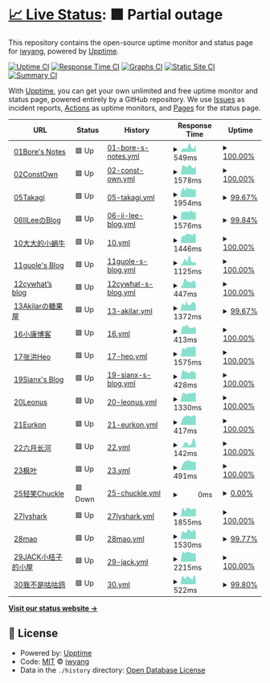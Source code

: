 # [📈 Live Status](https://iwyang.github.io/check): <!--live status--> **🟧 Partial outage**

This repository contains the open-source uptime monitor and status page for [iwyang](https://iwyang.github.io), powered by [Upptime](https://github.com/upptime/upptime).

[![Uptime CI](https://github.com/iwyang/check/workflows/Uptime%20CI/badge.svg)](https://github.com/iwyang/check/actions?query=workflow%3A%22Uptime+CI%22)
[![Response Time CI](https://github.com/iwyang/check/workflows/Response%20Time%20CI/badge.svg)](https://github.com/iwyang/check/actions?query=workflow%3A%22Response+Time+CI%22)
[![Graphs CI](https://github.com/iwyang/check/workflows/Graphs%20CI/badge.svg)](https://github.com/iwyang/check/actions?query=workflow%3A%22Graphs+CI%22)
[![Static Site CI](https://github.com/iwyang/check/workflows/Static%20Site%20CI/badge.svg)](https://github.com/iwyang/check/actions?query=workflow%3A%22Static+Site+CI%22)
[![Summary CI](https://github.com/iwyang/check/workflows/Summary%20CI/badge.svg)](https://github.com/iwyang/check/actions?query=workflow%3A%22Summary+CI%22)

With [Upptime](https://upptime.js.org), you can get your own unlimited and free uptime monitor and status page, powered entirely by a GitHub repository. We use [Issues](https://github.com/iwyang/check/issues) as incident reports, [Actions](https://github.com/iwyang/check/actions) as uptime monitors, and [Pages](https://iwyang.github.io/check) for the status page.

<!--start: status pages-->
<!-- This summary is generated by Upptime (https://github.com/upptime/upptime) -->
<!-- Do not edit this manually, your changes will be overwritten -->
<!-- prettier-ignore -->
| URL | Status | History | Response Time | Uptime |
| --- | ------ | ------- | ------------- | ------ |
| <img alt="" src="https://icons.duckduckgo.com/ip3/bore.vip.ico" height="13"> [01Bore's Notes](https://bore.vip) | 🟩 Up | [01-bore-s-notes.yml](https://github.com/iwyang/check/commits/HEAD/history/01-bore-s-notes.yml) | <details><summary><img alt="Response time graph" src="./graphs/01-bore-s-notes/response-time-week.png" height="20"> 549ms</summary><br><a href="https://iwyang.github.io/check/history/01-bore-s-notes"><img alt="Response time 542" src="https://img.shields.io/endpoint?url=https%3A%2F%2Fraw.githubusercontent.com%2Fiwyang%2Fcheck%2FHEAD%2Fapi%2F01-bore-s-notes%2Fresponse-time.json"></a><br><a href="https://iwyang.github.io/check/history/01-bore-s-notes"><img alt="24-hour response time 827" src="https://img.shields.io/endpoint?url=https%3A%2F%2Fraw.githubusercontent.com%2Fiwyang%2Fcheck%2FHEAD%2Fapi%2F01-bore-s-notes%2Fresponse-time-day.json"></a><br><a href="https://iwyang.github.io/check/history/01-bore-s-notes"><img alt="7-day response time 549" src="https://img.shields.io/endpoint?url=https%3A%2F%2Fraw.githubusercontent.com%2Fiwyang%2Fcheck%2FHEAD%2Fapi%2F01-bore-s-notes%2Fresponse-time-week.json"></a><br><a href="https://iwyang.github.io/check/history/01-bore-s-notes"><img alt="30-day response time 513" src="https://img.shields.io/endpoint?url=https%3A%2F%2Fraw.githubusercontent.com%2Fiwyang%2Fcheck%2FHEAD%2Fapi%2F01-bore-s-notes%2Fresponse-time-month.json"></a><br><a href="https://iwyang.github.io/check/history/01-bore-s-notes"><img alt="1-year response time 533" src="https://img.shields.io/endpoint?url=https%3A%2F%2Fraw.githubusercontent.com%2Fiwyang%2Fcheck%2FHEAD%2Fapi%2F01-bore-s-notes%2Fresponse-time-year.json"></a></details> | <details><summary><a href="https://iwyang.github.io/check/history/01-bore-s-notes">100.00%</a></summary><a href="https://iwyang.github.io/check/history/01-bore-s-notes"><img alt="All-time uptime 99.97%" src="https://img.shields.io/endpoint?url=https%3A%2F%2Fraw.githubusercontent.com%2Fiwyang%2Fcheck%2FHEAD%2Fapi%2F01-bore-s-notes%2Fuptime.json"></a><br><a href="https://iwyang.github.io/check/history/01-bore-s-notes"><img alt="24-hour uptime 100.00%" src="https://img.shields.io/endpoint?url=https%3A%2F%2Fraw.githubusercontent.com%2Fiwyang%2Fcheck%2FHEAD%2Fapi%2F01-bore-s-notes%2Fuptime-day.json"></a><br><a href="https://iwyang.github.io/check/history/01-bore-s-notes"><img alt="7-day uptime 100.00%" src="https://img.shields.io/endpoint?url=https%3A%2F%2Fraw.githubusercontent.com%2Fiwyang%2Fcheck%2FHEAD%2Fapi%2F01-bore-s-notes%2Fuptime-week.json"></a><br><a href="https://iwyang.github.io/check/history/01-bore-s-notes"><img alt="30-day uptime 100.00%" src="https://img.shields.io/endpoint?url=https%3A%2F%2Fraw.githubusercontent.com%2Fiwyang%2Fcheck%2FHEAD%2Fapi%2F01-bore-s-notes%2Fuptime-month.json"></a><br><a href="https://iwyang.github.io/check/history/01-bore-s-notes"><img alt="1-year uptime 100.00%" src="https://img.shields.io/endpoint?url=https%3A%2F%2Fraw.githubusercontent.com%2Fiwyang%2Fcheck%2FHEAD%2Fapi%2F01-bore-s-notes%2Fuptime-year.json"></a></details>
| <img alt="" src="https://icons.duckduckgo.com/ip3/blog.juanertu.com.ico" height="13"> [02ConstOwn](https://blog.juanertu.com) | 🟩 Up | [02-const-own.yml](https://github.com/iwyang/check/commits/HEAD/history/02-const-own.yml) | <details><summary><img alt="Response time graph" src="./graphs/02-const-own/response-time-week.png" height="20"> 1578ms</summary><br><a href="https://iwyang.github.io/check/history/02-const-own"><img alt="Response time 1510" src="https://img.shields.io/endpoint?url=https%3A%2F%2Fraw.githubusercontent.com%2Fiwyang%2Fcheck%2FHEAD%2Fapi%2F02-const-own%2Fresponse-time.json"></a><br><a href="https://iwyang.github.io/check/history/02-const-own"><img alt="24-hour response time 1615" src="https://img.shields.io/endpoint?url=https%3A%2F%2Fraw.githubusercontent.com%2Fiwyang%2Fcheck%2FHEAD%2Fapi%2F02-const-own%2Fresponse-time-day.json"></a><br><a href="https://iwyang.github.io/check/history/02-const-own"><img alt="7-day response time 1578" src="https://img.shields.io/endpoint?url=https%3A%2F%2Fraw.githubusercontent.com%2Fiwyang%2Fcheck%2FHEAD%2Fapi%2F02-const-own%2Fresponse-time-week.json"></a><br><a href="https://iwyang.github.io/check/history/02-const-own"><img alt="30-day response time 1531" src="https://img.shields.io/endpoint?url=https%3A%2F%2Fraw.githubusercontent.com%2Fiwyang%2Fcheck%2FHEAD%2Fapi%2F02-const-own%2Fresponse-time-month.json"></a><br><a href="https://iwyang.github.io/check/history/02-const-own"><img alt="1-year response time 1561" src="https://img.shields.io/endpoint?url=https%3A%2F%2Fraw.githubusercontent.com%2Fiwyang%2Fcheck%2FHEAD%2Fapi%2F02-const-own%2Fresponse-time-year.json"></a></details> | <details><summary><a href="https://iwyang.github.io/check/history/02-const-own">100.00%</a></summary><a href="https://iwyang.github.io/check/history/02-const-own"><img alt="All-time uptime 99.84%" src="https://img.shields.io/endpoint?url=https%3A%2F%2Fraw.githubusercontent.com%2Fiwyang%2Fcheck%2FHEAD%2Fapi%2F02-const-own%2Fuptime.json"></a><br><a href="https://iwyang.github.io/check/history/02-const-own"><img alt="24-hour uptime 100.00%" src="https://img.shields.io/endpoint?url=https%3A%2F%2Fraw.githubusercontent.com%2Fiwyang%2Fcheck%2FHEAD%2Fapi%2F02-const-own%2Fuptime-day.json"></a><br><a href="https://iwyang.github.io/check/history/02-const-own"><img alt="7-day uptime 100.00%" src="https://img.shields.io/endpoint?url=https%3A%2F%2Fraw.githubusercontent.com%2Fiwyang%2Fcheck%2FHEAD%2Fapi%2F02-const-own%2Fuptime-week.json"></a><br><a href="https://iwyang.github.io/check/history/02-const-own"><img alt="30-day uptime 100.00%" src="https://img.shields.io/endpoint?url=https%3A%2F%2Fraw.githubusercontent.com%2Fiwyang%2Fcheck%2FHEAD%2Fapi%2F02-const-own%2Fuptime-month.json"></a><br><a href="https://iwyang.github.io/check/history/02-const-own"><img alt="1-year uptime 99.77%" src="https://img.shields.io/endpoint?url=https%3A%2F%2Fraw.githubusercontent.com%2Fiwyang%2Fcheck%2FHEAD%2Fapi%2F02-const-own%2Fuptime-year.json"></a></details>
| <img alt="" src="https://icons.duckduckgo.com/ip3/lixingyong.com.ico" height="13"> [05Takagi](https://lixingyong.com) | 🟩 Up | [05-takagi.yml](https://github.com/iwyang/check/commits/HEAD/history/05-takagi.yml) | <details><summary><img alt="Response time graph" src="./graphs/05-takagi/response-time-week.png" height="20"> 1954ms</summary><br><a href="https://iwyang.github.io/check/history/05-takagi"><img alt="Response time 2683" src="https://img.shields.io/endpoint?url=https%3A%2F%2Fraw.githubusercontent.com%2Fiwyang%2Fcheck%2FHEAD%2Fapi%2F05-takagi%2Fresponse-time.json"></a><br><a href="https://iwyang.github.io/check/history/05-takagi"><img alt="24-hour response time 1865" src="https://img.shields.io/endpoint?url=https%3A%2F%2Fraw.githubusercontent.com%2Fiwyang%2Fcheck%2FHEAD%2Fapi%2F05-takagi%2Fresponse-time-day.json"></a><br><a href="https://iwyang.github.io/check/history/05-takagi"><img alt="7-day response time 1954" src="https://img.shields.io/endpoint?url=https%3A%2F%2Fraw.githubusercontent.com%2Fiwyang%2Fcheck%2FHEAD%2Fapi%2F05-takagi%2Fresponse-time-week.json"></a><br><a href="https://iwyang.github.io/check/history/05-takagi"><img alt="30-day response time 2626" src="https://img.shields.io/endpoint?url=https%3A%2F%2Fraw.githubusercontent.com%2Fiwyang%2Fcheck%2FHEAD%2Fapi%2F05-takagi%2Fresponse-time-month.json"></a><br><a href="https://iwyang.github.io/check/history/05-takagi"><img alt="1-year response time 2761" src="https://img.shields.io/endpoint?url=https%3A%2F%2Fraw.githubusercontent.com%2Fiwyang%2Fcheck%2FHEAD%2Fapi%2F05-takagi%2Fresponse-time-year.json"></a></details> | <details><summary><a href="https://iwyang.github.io/check/history/05-takagi">99.67%</a></summary><a href="https://iwyang.github.io/check/history/05-takagi"><img alt="All-time uptime 99.60%" src="https://img.shields.io/endpoint?url=https%3A%2F%2Fraw.githubusercontent.com%2Fiwyang%2Fcheck%2FHEAD%2Fapi%2F05-takagi%2Fuptime.json"></a><br><a href="https://iwyang.github.io/check/history/05-takagi"><img alt="24-hour uptime 100.00%" src="https://img.shields.io/endpoint?url=https%3A%2F%2Fraw.githubusercontent.com%2Fiwyang%2Fcheck%2FHEAD%2Fapi%2F05-takagi%2Fuptime-day.json"></a><br><a href="https://iwyang.github.io/check/history/05-takagi"><img alt="7-day uptime 99.67%" src="https://img.shields.io/endpoint?url=https%3A%2F%2Fraw.githubusercontent.com%2Fiwyang%2Fcheck%2FHEAD%2Fapi%2F05-takagi%2Fuptime-week.json"></a><br><a href="https://iwyang.github.io/check/history/05-takagi"><img alt="30-day uptime 99.36%" src="https://img.shields.io/endpoint?url=https%3A%2F%2Fraw.githubusercontent.com%2Fiwyang%2Fcheck%2FHEAD%2Fapi%2F05-takagi%2Fuptime-month.json"></a><br><a href="https://iwyang.github.io/check/history/05-takagi"><img alt="1-year uptime 99.44%" src="https://img.shields.io/endpoint?url=https%3A%2F%2Fraw.githubusercontent.com%2Fiwyang%2Fcheck%2FHEAD%2Fapi%2F05-takagi%2Fuptime-year.json"></a></details>
| <img alt="" src="https://icons.duckduckgo.com/ip3/www.iilee.cn.ico" height="13"> [06IILeeのBlog](https://www.iilee.cn) | 🟩 Up | [06-ii-lee-blog.yml](https://github.com/iwyang/check/commits/HEAD/history/06-ii-lee-blog.yml) | <details><summary><img alt="Response time graph" src="./graphs/06-ii-lee-blog/response-time-week.png" height="20"> 1576ms</summary><br><a href="https://iwyang.github.io/check/history/06-ii-lee-blog"><img alt="Response time 1913" src="https://img.shields.io/endpoint?url=https%3A%2F%2Fraw.githubusercontent.com%2Fiwyang%2Fcheck%2FHEAD%2Fapi%2F06-ii-lee-blog%2Fresponse-time.json"></a><br><a href="https://iwyang.github.io/check/history/06-ii-lee-blog"><img alt="24-hour response time 1563" src="https://img.shields.io/endpoint?url=https%3A%2F%2Fraw.githubusercontent.com%2Fiwyang%2Fcheck%2FHEAD%2Fapi%2F06-ii-lee-blog%2Fresponse-time-day.json"></a><br><a href="https://iwyang.github.io/check/history/06-ii-lee-blog"><img alt="7-day response time 1576" src="https://img.shields.io/endpoint?url=https%3A%2F%2Fraw.githubusercontent.com%2Fiwyang%2Fcheck%2FHEAD%2Fapi%2F06-ii-lee-blog%2Fresponse-time-week.json"></a><br><a href="https://iwyang.github.io/check/history/06-ii-lee-blog"><img alt="30-day response time 1649" src="https://img.shields.io/endpoint?url=https%3A%2F%2Fraw.githubusercontent.com%2Fiwyang%2Fcheck%2FHEAD%2Fapi%2F06-ii-lee-blog%2Fresponse-time-month.json"></a><br><a href="https://iwyang.github.io/check/history/06-ii-lee-blog"><img alt="1-year response time 1928" src="https://img.shields.io/endpoint?url=https%3A%2F%2Fraw.githubusercontent.com%2Fiwyang%2Fcheck%2FHEAD%2Fapi%2F06-ii-lee-blog%2Fresponse-time-year.json"></a></details> | <details><summary><a href="https://iwyang.github.io/check/history/06-ii-lee-blog">99.84%</a></summary><a href="https://iwyang.github.io/check/history/06-ii-lee-blog"><img alt="All-time uptime 99.48%" src="https://img.shields.io/endpoint?url=https%3A%2F%2Fraw.githubusercontent.com%2Fiwyang%2Fcheck%2FHEAD%2Fapi%2F06-ii-lee-blog%2Fuptime.json"></a><br><a href="https://iwyang.github.io/check/history/06-ii-lee-blog"><img alt="24-hour uptime 100.00%" src="https://img.shields.io/endpoint?url=https%3A%2F%2Fraw.githubusercontent.com%2Fiwyang%2Fcheck%2FHEAD%2Fapi%2F06-ii-lee-blog%2Fuptime-day.json"></a><br><a href="https://iwyang.github.io/check/history/06-ii-lee-blog"><img alt="7-day uptime 99.84%" src="https://img.shields.io/endpoint?url=https%3A%2F%2Fraw.githubusercontent.com%2Fiwyang%2Fcheck%2FHEAD%2Fapi%2F06-ii-lee-blog%2Fuptime-week.json"></a><br><a href="https://iwyang.github.io/check/history/06-ii-lee-blog"><img alt="30-day uptime 99.57%" src="https://img.shields.io/endpoint?url=https%3A%2F%2Fraw.githubusercontent.com%2Fiwyang%2Fcheck%2FHEAD%2Fapi%2F06-ii-lee-blog%2Fuptime-month.json"></a><br><a href="https://iwyang.github.io/check/history/06-ii-lee-blog"><img alt="1-year uptime 99.33%" src="https://img.shields.io/endpoint?url=https%3A%2F%2Fraw.githubusercontent.com%2Fiwyang%2Fcheck%2FHEAD%2Fapi%2F06-ii-lee-blog%2Fuptime-year.json"></a></details>
| <img alt="" src="https://icons.duckduckgo.com/ip3/eallion.com.ico" height="13"> [10大大的小蜗牛](https://eallion.com) | 🟩 Up | [10.yml](https://github.com/iwyang/check/commits/HEAD/history/10.yml) | <details><summary><img alt="Response time graph" src="./graphs/10/response-time-week.png" height="20"> 1446ms</summary><br><a href="https://iwyang.github.io/check/history/10"><img alt="Response time 736" src="https://img.shields.io/endpoint?url=https%3A%2F%2Fraw.githubusercontent.com%2Fiwyang%2Fcheck%2FHEAD%2Fapi%2F10%2Fresponse-time.json"></a><br><a href="https://iwyang.github.io/check/history/10"><img alt="24-hour response time 1411" src="https://img.shields.io/endpoint?url=https%3A%2F%2Fraw.githubusercontent.com%2Fiwyang%2Fcheck%2FHEAD%2Fapi%2F10%2Fresponse-time-day.json"></a><br><a href="https://iwyang.github.io/check/history/10"><img alt="7-day response time 1446" src="https://img.shields.io/endpoint?url=https%3A%2F%2Fraw.githubusercontent.com%2Fiwyang%2Fcheck%2FHEAD%2Fapi%2F10%2Fresponse-time-week.json"></a><br><a href="https://iwyang.github.io/check/history/10"><img alt="30-day response time 1454" src="https://img.shields.io/endpoint?url=https%3A%2F%2Fraw.githubusercontent.com%2Fiwyang%2Fcheck%2FHEAD%2Fapi%2F10%2Fresponse-time-month.json"></a><br><a href="https://iwyang.github.io/check/history/10"><img alt="1-year response time 526" src="https://img.shields.io/endpoint?url=https%3A%2F%2Fraw.githubusercontent.com%2Fiwyang%2Fcheck%2FHEAD%2Fapi%2F10%2Fresponse-time-year.json"></a></details> | <details><summary><a href="https://iwyang.github.io/check/history/10">100.00%</a></summary><a href="https://iwyang.github.io/check/history/10"><img alt="All-time uptime 97.84%" src="https://img.shields.io/endpoint?url=https%3A%2F%2Fraw.githubusercontent.com%2Fiwyang%2Fcheck%2FHEAD%2Fapi%2F10%2Fuptime.json"></a><br><a href="https://iwyang.github.io/check/history/10"><img alt="24-hour uptime 100.00%" src="https://img.shields.io/endpoint?url=https%3A%2F%2Fraw.githubusercontent.com%2Fiwyang%2Fcheck%2FHEAD%2Fapi%2F10%2Fuptime-day.json"></a><br><a href="https://iwyang.github.io/check/history/10"><img alt="7-day uptime 100.00%" src="https://img.shields.io/endpoint?url=https%3A%2F%2Fraw.githubusercontent.com%2Fiwyang%2Fcheck%2FHEAD%2Fapi%2F10%2Fuptime-week.json"></a><br><a href="https://iwyang.github.io/check/history/10"><img alt="30-day uptime 99.97%" src="https://img.shields.io/endpoint?url=https%3A%2F%2Fraw.githubusercontent.com%2Fiwyang%2Fcheck%2FHEAD%2Fapi%2F10%2Fuptime-month.json"></a><br><a href="https://iwyang.github.io/check/history/10"><img alt="1-year uptime 97.60%" src="https://img.shields.io/endpoint?url=https%3A%2F%2Fraw.githubusercontent.com%2Fiwyang%2Fcheck%2FHEAD%2Fapi%2F10%2Fuptime-year.json"></a></details>
| <img alt="" src="https://icons.duckduckgo.com/ip3/guole.fun.ico" height="13"> [11guole's Blog](https://guole.fun) | 🟩 Up | [11guole-s-blog.yml](https://github.com/iwyang/check/commits/HEAD/history/11guole-s-blog.yml) | <details><summary><img alt="Response time graph" src="./graphs/11guole-s-blog/response-time-week.png" height="20"> 1125ms</summary><br><a href="https://iwyang.github.io/check/history/11guole-s-blog"><img alt="Response time 604" src="https://img.shields.io/endpoint?url=https%3A%2F%2Fraw.githubusercontent.com%2Fiwyang%2Fcheck%2FHEAD%2Fapi%2F11guole-s-blog%2Fresponse-time.json"></a><br><a href="https://iwyang.github.io/check/history/11guole-s-blog"><img alt="24-hour response time 737" src="https://img.shields.io/endpoint?url=https%3A%2F%2Fraw.githubusercontent.com%2Fiwyang%2Fcheck%2FHEAD%2Fapi%2F11guole-s-blog%2Fresponse-time-day.json"></a><br><a href="https://iwyang.github.io/check/history/11guole-s-blog"><img alt="7-day response time 1125" src="https://img.shields.io/endpoint?url=https%3A%2F%2Fraw.githubusercontent.com%2Fiwyang%2Fcheck%2FHEAD%2Fapi%2F11guole-s-blog%2Fresponse-time-week.json"></a><br><a href="https://iwyang.github.io/check/history/11guole-s-blog"><img alt="30-day response time 1375" src="https://img.shields.io/endpoint?url=https%3A%2F%2Fraw.githubusercontent.com%2Fiwyang%2Fcheck%2FHEAD%2Fapi%2F11guole-s-blog%2Fresponse-time-month.json"></a><br><a href="https://iwyang.github.io/check/history/11guole-s-blog"><img alt="1-year response time 713" src="https://img.shields.io/endpoint?url=https%3A%2F%2Fraw.githubusercontent.com%2Fiwyang%2Fcheck%2FHEAD%2Fapi%2F11guole-s-blog%2Fresponse-time-year.json"></a></details> | <details><summary><a href="https://iwyang.github.io/check/history/11guole-s-blog">100.00%</a></summary><a href="https://iwyang.github.io/check/history/11guole-s-blog"><img alt="All-time uptime 99.45%" src="https://img.shields.io/endpoint?url=https%3A%2F%2Fraw.githubusercontent.com%2Fiwyang%2Fcheck%2FHEAD%2Fapi%2F11guole-s-blog%2Fuptime.json"></a><br><a href="https://iwyang.github.io/check/history/11guole-s-blog"><img alt="24-hour uptime 100.00%" src="https://img.shields.io/endpoint?url=https%3A%2F%2Fraw.githubusercontent.com%2Fiwyang%2Fcheck%2FHEAD%2Fapi%2F11guole-s-blog%2Fuptime-day.json"></a><br><a href="https://iwyang.github.io/check/history/11guole-s-blog"><img alt="7-day uptime 100.00%" src="https://img.shields.io/endpoint?url=https%3A%2F%2Fraw.githubusercontent.com%2Fiwyang%2Fcheck%2FHEAD%2Fapi%2F11guole-s-blog%2Fuptime-week.json"></a><br><a href="https://iwyang.github.io/check/history/11guole-s-blog"><img alt="30-day uptime 99.92%" src="https://img.shields.io/endpoint?url=https%3A%2F%2Fraw.githubusercontent.com%2Fiwyang%2Fcheck%2FHEAD%2Fapi%2F11guole-s-blog%2Fuptime-month.json"></a><br><a href="https://iwyang.github.io/check/history/11guole-s-blog"><img alt="1-year uptime 99.24%" src="https://img.shields.io/endpoint?url=https%3A%2F%2Fraw.githubusercontent.com%2Fiwyang%2Fcheck%2FHEAD%2Fapi%2F11guole-s-blog%2Fuptime-year.json"></a></details>
| <img alt="" src="https://icons.duckduckgo.com/ip3/cywhat.cn.ico" height="13"> [12cywhat’s blog](https://cywhat.cn) | 🟩 Up | [12cywhat-s-blog.yml](https://github.com/iwyang/check/commits/HEAD/history/12cywhat-s-blog.yml) | <details><summary><img alt="Response time graph" src="./graphs/12cywhat-s-blog/response-time-week.png" height="20"> 447ms</summary><br><a href="https://iwyang.github.io/check/history/12cywhat-s-blog"><img alt="Response time 474" src="https://img.shields.io/endpoint?url=https%3A%2F%2Fraw.githubusercontent.com%2Fiwyang%2Fcheck%2FHEAD%2Fapi%2F12cywhat-s-blog%2Fresponse-time.json"></a><br><a href="https://iwyang.github.io/check/history/12cywhat-s-blog"><img alt="24-hour response time 397" src="https://img.shields.io/endpoint?url=https%3A%2F%2Fraw.githubusercontent.com%2Fiwyang%2Fcheck%2FHEAD%2Fapi%2F12cywhat-s-blog%2Fresponse-time-day.json"></a><br><a href="https://iwyang.github.io/check/history/12cywhat-s-blog"><img alt="7-day response time 447" src="https://img.shields.io/endpoint?url=https%3A%2F%2Fraw.githubusercontent.com%2Fiwyang%2Fcheck%2FHEAD%2Fapi%2F12cywhat-s-blog%2Fresponse-time-week.json"></a><br><a href="https://iwyang.github.io/check/history/12cywhat-s-blog"><img alt="30-day response time 460" src="https://img.shields.io/endpoint?url=https%3A%2F%2Fraw.githubusercontent.com%2Fiwyang%2Fcheck%2FHEAD%2Fapi%2F12cywhat-s-blog%2Fresponse-time-month.json"></a><br><a href="https://iwyang.github.io/check/history/12cywhat-s-blog"><img alt="1-year response time 488" src="https://img.shields.io/endpoint?url=https%3A%2F%2Fraw.githubusercontent.com%2Fiwyang%2Fcheck%2FHEAD%2Fapi%2F12cywhat-s-blog%2Fresponse-time-year.json"></a></details> | <details><summary><a href="https://iwyang.github.io/check/history/12cywhat-s-blog">100.00%</a></summary><a href="https://iwyang.github.io/check/history/12cywhat-s-blog"><img alt="All-time uptime 99.97%" src="https://img.shields.io/endpoint?url=https%3A%2F%2Fraw.githubusercontent.com%2Fiwyang%2Fcheck%2FHEAD%2Fapi%2F12cywhat-s-blog%2Fuptime.json"></a><br><a href="https://iwyang.github.io/check/history/12cywhat-s-blog"><img alt="24-hour uptime 100.00%" src="https://img.shields.io/endpoint?url=https%3A%2F%2Fraw.githubusercontent.com%2Fiwyang%2Fcheck%2FHEAD%2Fapi%2F12cywhat-s-blog%2Fuptime-day.json"></a><br><a href="https://iwyang.github.io/check/history/12cywhat-s-blog"><img alt="7-day uptime 100.00%" src="https://img.shields.io/endpoint?url=https%3A%2F%2Fraw.githubusercontent.com%2Fiwyang%2Fcheck%2FHEAD%2Fapi%2F12cywhat-s-blog%2Fuptime-week.json"></a><br><a href="https://iwyang.github.io/check/history/12cywhat-s-blog"><img alt="30-day uptime 100.00%" src="https://img.shields.io/endpoint?url=https%3A%2F%2Fraw.githubusercontent.com%2Fiwyang%2Fcheck%2FHEAD%2Fapi%2F12cywhat-s-blog%2Fuptime-month.json"></a><br><a href="https://iwyang.github.io/check/history/12cywhat-s-blog"><img alt="1-year uptime 99.99%" src="https://img.shields.io/endpoint?url=https%3A%2F%2Fraw.githubusercontent.com%2Fiwyang%2Fcheck%2FHEAD%2Fapi%2F12cywhat-s-blog%2Fuptime-year.json"></a></details>
| <img alt="" src="https://icons.duckduckgo.com/ip3/akilar.top.ico" height="13"> [13Akilarの糖果屋](https://akilar.top) | 🟩 Up | [13-akilar.yml](https://github.com/iwyang/check/commits/HEAD/history/13-akilar.yml) | <details><summary><img alt="Response time graph" src="./graphs/13-akilar/response-time-week.png" height="20"> 1372ms</summary><br><a href="https://iwyang.github.io/check/history/13-akilar"><img alt="Response time 1362" src="https://img.shields.io/endpoint?url=https%3A%2F%2Fraw.githubusercontent.com%2Fiwyang%2Fcheck%2FHEAD%2Fapi%2F13-akilar%2Fresponse-time.json"></a><br><a href="https://iwyang.github.io/check/history/13-akilar"><img alt="24-hour response time 1500" src="https://img.shields.io/endpoint?url=https%3A%2F%2Fraw.githubusercontent.com%2Fiwyang%2Fcheck%2FHEAD%2Fapi%2F13-akilar%2Fresponse-time-day.json"></a><br><a href="https://iwyang.github.io/check/history/13-akilar"><img alt="7-day response time 1372" src="https://img.shields.io/endpoint?url=https%3A%2F%2Fraw.githubusercontent.com%2Fiwyang%2Fcheck%2FHEAD%2Fapi%2F13-akilar%2Fresponse-time-week.json"></a><br><a href="https://iwyang.github.io/check/history/13-akilar"><img alt="30-day response time 1434" src="https://img.shields.io/endpoint?url=https%3A%2F%2Fraw.githubusercontent.com%2Fiwyang%2Fcheck%2FHEAD%2Fapi%2F13-akilar%2Fresponse-time-month.json"></a><br><a href="https://iwyang.github.io/check/history/13-akilar"><img alt="1-year response time 1459" src="https://img.shields.io/endpoint?url=https%3A%2F%2Fraw.githubusercontent.com%2Fiwyang%2Fcheck%2FHEAD%2Fapi%2F13-akilar%2Fresponse-time-year.json"></a></details> | <details><summary><a href="https://iwyang.github.io/check/history/13-akilar">99.67%</a></summary><a href="https://iwyang.github.io/check/history/13-akilar"><img alt="All-time uptime 97.67%" src="https://img.shields.io/endpoint?url=https%3A%2F%2Fraw.githubusercontent.com%2Fiwyang%2Fcheck%2FHEAD%2Fapi%2F13-akilar%2Fuptime.json"></a><br><a href="https://iwyang.github.io/check/history/13-akilar"><img alt="24-hour uptime 99.32%" src="https://img.shields.io/endpoint?url=https%3A%2F%2Fraw.githubusercontent.com%2Fiwyang%2Fcheck%2FHEAD%2Fapi%2F13-akilar%2Fuptime-day.json"></a><br><a href="https://iwyang.github.io/check/history/13-akilar"><img alt="7-day uptime 99.67%" src="https://img.shields.io/endpoint?url=https%3A%2F%2Fraw.githubusercontent.com%2Fiwyang%2Fcheck%2FHEAD%2Fapi%2F13-akilar%2Fuptime-week.json"></a><br><a href="https://iwyang.github.io/check/history/13-akilar"><img alt="30-day uptime 99.72%" src="https://img.shields.io/endpoint?url=https%3A%2F%2Fraw.githubusercontent.com%2Fiwyang%2Fcheck%2FHEAD%2Fapi%2F13-akilar%2Fuptime-month.json"></a><br><a href="https://iwyang.github.io/check/history/13-akilar"><img alt="1-year uptime 97.01%" src="https://img.shields.io/endpoint?url=https%3A%2F%2Fraw.githubusercontent.com%2Fiwyang%2Fcheck%2FHEAD%2Fapi%2F13-akilar%2Fuptime-year.json"></a></details>
| <img alt="" src="https://icons.duckduckgo.com/ip3/www.antmoe.com.ico" height="13"> [16小康博客](https://www.antmoe.com/) | 🟩 Up | [16.yml](https://github.com/iwyang/check/commits/HEAD/history/16.yml) | <details><summary><img alt="Response time graph" src="./graphs/16/response-time-week.png" height="20"> 413ms</summary><br><a href="https://iwyang.github.io/check/history/16"><img alt="Response time 379" src="https://img.shields.io/endpoint?url=https%3A%2F%2Fraw.githubusercontent.com%2Fiwyang%2Fcheck%2FHEAD%2Fapi%2F16%2Fresponse-time.json"></a><br><a href="https://iwyang.github.io/check/history/16"><img alt="24-hour response time 410" src="https://img.shields.io/endpoint?url=https%3A%2F%2Fraw.githubusercontent.com%2Fiwyang%2Fcheck%2FHEAD%2Fapi%2F16%2Fresponse-time-day.json"></a><br><a href="https://iwyang.github.io/check/history/16"><img alt="7-day response time 413" src="https://img.shields.io/endpoint?url=https%3A%2F%2Fraw.githubusercontent.com%2Fiwyang%2Fcheck%2FHEAD%2Fapi%2F16%2Fresponse-time-week.json"></a><br><a href="https://iwyang.github.io/check/history/16"><img alt="30-day response time 354" src="https://img.shields.io/endpoint?url=https%3A%2F%2Fraw.githubusercontent.com%2Fiwyang%2Fcheck%2FHEAD%2Fapi%2F16%2Fresponse-time-month.json"></a><br><a href="https://iwyang.github.io/check/history/16"><img alt="1-year response time 321" src="https://img.shields.io/endpoint?url=https%3A%2F%2Fraw.githubusercontent.com%2Fiwyang%2Fcheck%2FHEAD%2Fapi%2F16%2Fresponse-time-year.json"></a></details> | <details><summary><a href="https://iwyang.github.io/check/history/16">100.00%</a></summary><a href="https://iwyang.github.io/check/history/16"><img alt="All-time uptime 99.96%" src="https://img.shields.io/endpoint?url=https%3A%2F%2Fraw.githubusercontent.com%2Fiwyang%2Fcheck%2FHEAD%2Fapi%2F16%2Fuptime.json"></a><br><a href="https://iwyang.github.io/check/history/16"><img alt="24-hour uptime 100.00%" src="https://img.shields.io/endpoint?url=https%3A%2F%2Fraw.githubusercontent.com%2Fiwyang%2Fcheck%2FHEAD%2Fapi%2F16%2Fuptime-day.json"></a><br><a href="https://iwyang.github.io/check/history/16"><img alt="7-day uptime 100.00%" src="https://img.shields.io/endpoint?url=https%3A%2F%2Fraw.githubusercontent.com%2Fiwyang%2Fcheck%2FHEAD%2Fapi%2F16%2Fuptime-week.json"></a><br><a href="https://iwyang.github.io/check/history/16"><img alt="30-day uptime 100.00%" src="https://img.shields.io/endpoint?url=https%3A%2F%2Fraw.githubusercontent.com%2Fiwyang%2Fcheck%2FHEAD%2Fapi%2F16%2Fuptime-month.json"></a><br><a href="https://iwyang.github.io/check/history/16"><img alt="1-year uptime 100.00%" src="https://img.shields.io/endpoint?url=https%3A%2F%2Fraw.githubusercontent.com%2Fiwyang%2Fcheck%2FHEAD%2Fapi%2F16%2Fuptime-year.json"></a></details>
| <img alt="" src="https://icons.duckduckgo.com/ip3/blog.zhheo.com.ico" height="13"> [17张洪Heo](https://blog.zhheo.com/) | 🟩 Up | [17-heo.yml](https://github.com/iwyang/check/commits/HEAD/history/17-heo.yml) | <details><summary><img alt="Response time graph" src="./graphs/17-heo/response-time-week.png" height="20"> 1575ms</summary><br><a href="https://iwyang.github.io/check/history/17-heo"><img alt="Response time 2191" src="https://img.shields.io/endpoint?url=https%3A%2F%2Fraw.githubusercontent.com%2Fiwyang%2Fcheck%2FHEAD%2Fapi%2F17-heo%2Fresponse-time.json"></a><br><a href="https://iwyang.github.io/check/history/17-heo"><img alt="24-hour response time 1595" src="https://img.shields.io/endpoint?url=https%3A%2F%2Fraw.githubusercontent.com%2Fiwyang%2Fcheck%2FHEAD%2Fapi%2F17-heo%2Fresponse-time-day.json"></a><br><a href="https://iwyang.github.io/check/history/17-heo"><img alt="7-day response time 1575" src="https://img.shields.io/endpoint?url=https%3A%2F%2Fraw.githubusercontent.com%2Fiwyang%2Fcheck%2FHEAD%2Fapi%2F17-heo%2Fresponse-time-week.json"></a><br><a href="https://iwyang.github.io/check/history/17-heo"><img alt="30-day response time 1682" src="https://img.shields.io/endpoint?url=https%3A%2F%2Fraw.githubusercontent.com%2Fiwyang%2Fcheck%2FHEAD%2Fapi%2F17-heo%2Fresponse-time-month.json"></a><br><a href="https://iwyang.github.io/check/history/17-heo"><img alt="1-year response time 2314" src="https://img.shields.io/endpoint?url=https%3A%2F%2Fraw.githubusercontent.com%2Fiwyang%2Fcheck%2FHEAD%2Fapi%2F17-heo%2Fresponse-time-year.json"></a></details> | <details><summary><a href="https://iwyang.github.io/check/history/17-heo">100.00%</a></summary><a href="https://iwyang.github.io/check/history/17-heo"><img alt="All-time uptime 96.35%" src="https://img.shields.io/endpoint?url=https%3A%2F%2Fraw.githubusercontent.com%2Fiwyang%2Fcheck%2FHEAD%2Fapi%2F17-heo%2Fuptime.json"></a><br><a href="https://iwyang.github.io/check/history/17-heo"><img alt="24-hour uptime 100.00%" src="https://img.shields.io/endpoint?url=https%3A%2F%2Fraw.githubusercontent.com%2Fiwyang%2Fcheck%2FHEAD%2Fapi%2F17-heo%2Fuptime-day.json"></a><br><a href="https://iwyang.github.io/check/history/17-heo"><img alt="7-day uptime 100.00%" src="https://img.shields.io/endpoint?url=https%3A%2F%2Fraw.githubusercontent.com%2Fiwyang%2Fcheck%2FHEAD%2Fapi%2F17-heo%2Fuptime-week.json"></a><br><a href="https://iwyang.github.io/check/history/17-heo"><img alt="30-day uptime 99.96%" src="https://img.shields.io/endpoint?url=https%3A%2F%2Fraw.githubusercontent.com%2Fiwyang%2Fcheck%2FHEAD%2Fapi%2F17-heo%2Fuptime-month.json"></a><br><a href="https://iwyang.github.io/check/history/17-heo"><img alt="1-year uptime 95.55%" src="https://img.shields.io/endpoint?url=https%3A%2F%2Fraw.githubusercontent.com%2Fiwyang%2Fcheck%2FHEAD%2Fapi%2F17-heo%2Fuptime-year.json"></a></details>
| <img alt="" src="https://icons.duckduckgo.com/ip3/siax.cn.ico" height="13"> [19Sianx's Blog](https://siax.cn) | 🟩 Up | [19-sianx-s-blog.yml](https://github.com/iwyang/check/commits/HEAD/history/19-sianx-s-blog.yml) | <details><summary><img alt="Response time graph" src="./graphs/19-sianx-s-blog/response-time-week.png" height="20"> 428ms</summary><br><a href="https://iwyang.github.io/check/history/19-sianx-s-blog"><img alt="Response time 295" src="https://img.shields.io/endpoint?url=https%3A%2F%2Fraw.githubusercontent.com%2Fiwyang%2Fcheck%2FHEAD%2Fapi%2F19-sianx-s-blog%2Fresponse-time.json"></a><br><a href="https://iwyang.github.io/check/history/19-sianx-s-blog"><img alt="24-hour response time 371" src="https://img.shields.io/endpoint?url=https%3A%2F%2Fraw.githubusercontent.com%2Fiwyang%2Fcheck%2FHEAD%2Fapi%2F19-sianx-s-blog%2Fresponse-time-day.json"></a><br><a href="https://iwyang.github.io/check/history/19-sianx-s-blog"><img alt="7-day response time 428" src="https://img.shields.io/endpoint?url=https%3A%2F%2Fraw.githubusercontent.com%2Fiwyang%2Fcheck%2FHEAD%2Fapi%2F19-sianx-s-blog%2Fresponse-time-week.json"></a><br><a href="https://iwyang.github.io/check/history/19-sianx-s-blog"><img alt="30-day response time 355" src="https://img.shields.io/endpoint?url=https%3A%2F%2Fraw.githubusercontent.com%2Fiwyang%2Fcheck%2FHEAD%2Fapi%2F19-sianx-s-blog%2Fresponse-time-month.json"></a><br><a href="https://iwyang.github.io/check/history/19-sianx-s-blog"><img alt="1-year response time 310" src="https://img.shields.io/endpoint?url=https%3A%2F%2Fraw.githubusercontent.com%2Fiwyang%2Fcheck%2FHEAD%2Fapi%2F19-sianx-s-blog%2Fresponse-time-year.json"></a></details> | <details><summary><a href="https://iwyang.github.io/check/history/19-sianx-s-blog">100.00%</a></summary><a href="https://iwyang.github.io/check/history/19-sianx-s-blog"><img alt="All-time uptime 95.28%" src="https://img.shields.io/endpoint?url=https%3A%2F%2Fraw.githubusercontent.com%2Fiwyang%2Fcheck%2FHEAD%2Fapi%2F19-sianx-s-blog%2Fuptime.json"></a><br><a href="https://iwyang.github.io/check/history/19-sianx-s-blog"><img alt="24-hour uptime 100.00%" src="https://img.shields.io/endpoint?url=https%3A%2F%2Fraw.githubusercontent.com%2Fiwyang%2Fcheck%2FHEAD%2Fapi%2F19-sianx-s-blog%2Fuptime-day.json"></a><br><a href="https://iwyang.github.io/check/history/19-sianx-s-blog"><img alt="7-day uptime 100.00%" src="https://img.shields.io/endpoint?url=https%3A%2F%2Fraw.githubusercontent.com%2Fiwyang%2Fcheck%2FHEAD%2Fapi%2F19-sianx-s-blog%2Fuptime-week.json"></a><br><a href="https://iwyang.github.io/check/history/19-sianx-s-blog"><img alt="30-day uptime 100.00%" src="https://img.shields.io/endpoint?url=https%3A%2F%2Fraw.githubusercontent.com%2Fiwyang%2Fcheck%2FHEAD%2Fapi%2F19-sianx-s-blog%2Fuptime-month.json"></a><br><a href="https://iwyang.github.io/check/history/19-sianx-s-blog"><img alt="1-year uptime 94.23%" src="https://img.shields.io/endpoint?url=https%3A%2F%2Fraw.githubusercontent.com%2Fiwyang%2Fcheck%2FHEAD%2Fapi%2F19-sianx-s-blog%2Fuptime-year.json"></a></details>
| <img alt="" src="https://icons.duckduckgo.com/ip3/blog.leonus.cn.ico" height="13"> [20Leonus](https://blog.leonus.cn/) | 🟩 Up | [20-leonus.yml](https://github.com/iwyang/check/commits/HEAD/history/20-leonus.yml) | <details><summary><img alt="Response time graph" src="./graphs/20-leonus/response-time-week.png" height="20"> 1330ms</summary><br><a href="https://iwyang.github.io/check/history/20-leonus"><img alt="Response time 1522" src="https://img.shields.io/endpoint?url=https%3A%2F%2Fraw.githubusercontent.com%2Fiwyang%2Fcheck%2FHEAD%2Fapi%2F20-leonus%2Fresponse-time.json"></a><br><a href="https://iwyang.github.io/check/history/20-leonus"><img alt="24-hour response time 1311" src="https://img.shields.io/endpoint?url=https%3A%2F%2Fraw.githubusercontent.com%2Fiwyang%2Fcheck%2FHEAD%2Fapi%2F20-leonus%2Fresponse-time-day.json"></a><br><a href="https://iwyang.github.io/check/history/20-leonus"><img alt="7-day response time 1330" src="https://img.shields.io/endpoint?url=https%3A%2F%2Fraw.githubusercontent.com%2Fiwyang%2Fcheck%2FHEAD%2Fapi%2F20-leonus%2Fresponse-time-week.json"></a><br><a href="https://iwyang.github.io/check/history/20-leonus"><img alt="30-day response time 1412" src="https://img.shields.io/endpoint?url=https%3A%2F%2Fraw.githubusercontent.com%2Fiwyang%2Fcheck%2FHEAD%2Fapi%2F20-leonus%2Fresponse-time-month.json"></a><br><a href="https://iwyang.github.io/check/history/20-leonus"><img alt="1-year response time 1561" src="https://img.shields.io/endpoint?url=https%3A%2F%2Fraw.githubusercontent.com%2Fiwyang%2Fcheck%2FHEAD%2Fapi%2F20-leonus%2Fresponse-time-year.json"></a></details> | <details><summary><a href="https://iwyang.github.io/check/history/20-leonus">100.00%</a></summary><a href="https://iwyang.github.io/check/history/20-leonus"><img alt="All-time uptime 98.71%" src="https://img.shields.io/endpoint?url=https%3A%2F%2Fraw.githubusercontent.com%2Fiwyang%2Fcheck%2FHEAD%2Fapi%2F20-leonus%2Fuptime.json"></a><br><a href="https://iwyang.github.io/check/history/20-leonus"><img alt="24-hour uptime 100.00%" src="https://img.shields.io/endpoint?url=https%3A%2F%2Fraw.githubusercontent.com%2Fiwyang%2Fcheck%2FHEAD%2Fapi%2F20-leonus%2Fuptime-day.json"></a><br><a href="https://iwyang.github.io/check/history/20-leonus"><img alt="7-day uptime 100.00%" src="https://img.shields.io/endpoint?url=https%3A%2F%2Fraw.githubusercontent.com%2Fiwyang%2Fcheck%2FHEAD%2Fapi%2F20-leonus%2Fuptime-week.json"></a><br><a href="https://iwyang.github.io/check/history/20-leonus"><img alt="30-day uptime 100.00%" src="https://img.shields.io/endpoint?url=https%3A%2F%2Fraw.githubusercontent.com%2Fiwyang%2Fcheck%2FHEAD%2Fapi%2F20-leonus%2Fuptime-month.json"></a><br><a href="https://iwyang.github.io/check/history/20-leonus"><img alt="1-year uptime 98.43%" src="https://img.shields.io/endpoint?url=https%3A%2F%2Fraw.githubusercontent.com%2Fiwyang%2Fcheck%2FHEAD%2Fapi%2F20-leonus%2Fuptime-year.json"></a></details>
| <img alt="" src="https://icons.duckduckgo.com/ip3/blog.eurkon.com.ico" height="13"> [21Eurkon](https://blog.eurkon.com/) | 🟩 Up | [21-eurkon.yml](https://github.com/iwyang/check/commits/HEAD/history/21-eurkon.yml) | <details><summary><img alt="Response time graph" src="./graphs/21-eurkon/response-time-week.png" height="20"> 417ms</summary><br><a href="https://iwyang.github.io/check/history/21-eurkon"><img alt="Response time 421" src="https://img.shields.io/endpoint?url=https%3A%2F%2Fraw.githubusercontent.com%2Fiwyang%2Fcheck%2FHEAD%2Fapi%2F21-eurkon%2Fresponse-time.json"></a><br><a href="https://iwyang.github.io/check/history/21-eurkon"><img alt="24-hour response time 397" src="https://img.shields.io/endpoint?url=https%3A%2F%2Fraw.githubusercontent.com%2Fiwyang%2Fcheck%2FHEAD%2Fapi%2F21-eurkon%2Fresponse-time-day.json"></a><br><a href="https://iwyang.github.io/check/history/21-eurkon"><img alt="7-day response time 417" src="https://img.shields.io/endpoint?url=https%3A%2F%2Fraw.githubusercontent.com%2Fiwyang%2Fcheck%2FHEAD%2Fapi%2F21-eurkon%2Fresponse-time-week.json"></a><br><a href="https://iwyang.github.io/check/history/21-eurkon"><img alt="30-day response time 390" src="https://img.shields.io/endpoint?url=https%3A%2F%2Fraw.githubusercontent.com%2Fiwyang%2Fcheck%2FHEAD%2Fapi%2F21-eurkon%2Fresponse-time-month.json"></a><br><a href="https://iwyang.github.io/check/history/21-eurkon"><img alt="1-year response time 428" src="https://img.shields.io/endpoint?url=https%3A%2F%2Fraw.githubusercontent.com%2Fiwyang%2Fcheck%2FHEAD%2Fapi%2F21-eurkon%2Fresponse-time-year.json"></a></details> | <details><summary><a href="https://iwyang.github.io/check/history/21-eurkon">100.00%</a></summary><a href="https://iwyang.github.io/check/history/21-eurkon"><img alt="All-time uptime 100.00%" src="https://img.shields.io/endpoint?url=https%3A%2F%2Fraw.githubusercontent.com%2Fiwyang%2Fcheck%2FHEAD%2Fapi%2F21-eurkon%2Fuptime.json"></a><br><a href="https://iwyang.github.io/check/history/21-eurkon"><img alt="24-hour uptime 100.00%" src="https://img.shields.io/endpoint?url=https%3A%2F%2Fraw.githubusercontent.com%2Fiwyang%2Fcheck%2FHEAD%2Fapi%2F21-eurkon%2Fuptime-day.json"></a><br><a href="https://iwyang.github.io/check/history/21-eurkon"><img alt="7-day uptime 100.00%" src="https://img.shields.io/endpoint?url=https%3A%2F%2Fraw.githubusercontent.com%2Fiwyang%2Fcheck%2FHEAD%2Fapi%2F21-eurkon%2Fuptime-week.json"></a><br><a href="https://iwyang.github.io/check/history/21-eurkon"><img alt="30-day uptime 100.00%" src="https://img.shields.io/endpoint?url=https%3A%2F%2Fraw.githubusercontent.com%2Fiwyang%2Fcheck%2FHEAD%2Fapi%2F21-eurkon%2Fuptime-month.json"></a><br><a href="https://iwyang.github.io/check/history/21-eurkon"><img alt="1-year uptime 100.00%" src="https://img.shields.io/endpoint?url=https%3A%2F%2Fraw.githubusercontent.com%2Fiwyang%2Fcheck%2FHEAD%2Fapi%2F21-eurkon%2Fuptime-year.json"></a></details>
| <img alt="" src="https://icons.duckduckgo.com/ip3/kingpo.vercel.app.ico" height="13"> [22六月长河](https://kingpo.vercel.app/) | 🟩 Up | [22.yml](https://github.com/iwyang/check/commits/HEAD/history/22.yml) | <details><summary><img alt="Response time graph" src="./graphs/22/response-time-week.png" height="20"> 142ms</summary><br><a href="https://iwyang.github.io/check/history/22"><img alt="Response time 159" src="https://img.shields.io/endpoint?url=https%3A%2F%2Fraw.githubusercontent.com%2Fiwyang%2Fcheck%2FHEAD%2Fapi%2F22%2Fresponse-time.json"></a><br><a href="https://iwyang.github.io/check/history/22"><img alt="24-hour response time 121" src="https://img.shields.io/endpoint?url=https%3A%2F%2Fraw.githubusercontent.com%2Fiwyang%2Fcheck%2FHEAD%2Fapi%2F22%2Fresponse-time-day.json"></a><br><a href="https://iwyang.github.io/check/history/22"><img alt="7-day response time 142" src="https://img.shields.io/endpoint?url=https%3A%2F%2Fraw.githubusercontent.com%2Fiwyang%2Fcheck%2FHEAD%2Fapi%2F22%2Fresponse-time-week.json"></a><br><a href="https://iwyang.github.io/check/history/22"><img alt="30-day response time 122" src="https://img.shields.io/endpoint?url=https%3A%2F%2Fraw.githubusercontent.com%2Fiwyang%2Fcheck%2FHEAD%2Fapi%2F22%2Fresponse-time-month.json"></a><br><a href="https://iwyang.github.io/check/history/22"><img alt="1-year response time 162" src="https://img.shields.io/endpoint?url=https%3A%2F%2Fraw.githubusercontent.com%2Fiwyang%2Fcheck%2FHEAD%2Fapi%2F22%2Fresponse-time-year.json"></a></details> | <details><summary><a href="https://iwyang.github.io/check/history/22">100.00%</a></summary><a href="https://iwyang.github.io/check/history/22"><img alt="All-time uptime 99.94%" src="https://img.shields.io/endpoint?url=https%3A%2F%2Fraw.githubusercontent.com%2Fiwyang%2Fcheck%2FHEAD%2Fapi%2F22%2Fuptime.json"></a><br><a href="https://iwyang.github.io/check/history/22"><img alt="24-hour uptime 100.00%" src="https://img.shields.io/endpoint?url=https%3A%2F%2Fraw.githubusercontent.com%2Fiwyang%2Fcheck%2FHEAD%2Fapi%2F22%2Fuptime-day.json"></a><br><a href="https://iwyang.github.io/check/history/22"><img alt="7-day uptime 100.00%" src="https://img.shields.io/endpoint?url=https%3A%2F%2Fraw.githubusercontent.com%2Fiwyang%2Fcheck%2FHEAD%2Fapi%2F22%2Fuptime-week.json"></a><br><a href="https://iwyang.github.io/check/history/22"><img alt="30-day uptime 100.00%" src="https://img.shields.io/endpoint?url=https%3A%2F%2Fraw.githubusercontent.com%2Fiwyang%2Fcheck%2FHEAD%2Fapi%2F22%2Fuptime-month.json"></a><br><a href="https://iwyang.github.io/check/history/22"><img alt="1-year uptime 100.00%" src="https://img.shields.io/endpoint?url=https%3A%2F%2Fraw.githubusercontent.com%2Fiwyang%2Fcheck%2FHEAD%2Fapi%2F22%2Fuptime-year.json"></a></details>
| <img alt="" src="https://icons.duckduckgo.com/ip3/blog.aqcoder.cn.ico" height="13"> [23枫叶](https://blog.aqcoder.cn/) | 🟩 Up | [23.yml](https://github.com/iwyang/check/commits/HEAD/history/23.yml) | <details><summary><img alt="Response time graph" src="./graphs/23/response-time-week.png" height="20"> 491ms</summary><br><a href="https://iwyang.github.io/check/history/23"><img alt="Response time 1932" src="https://img.shields.io/endpoint?url=https%3A%2F%2Fraw.githubusercontent.com%2Fiwyang%2Fcheck%2FHEAD%2Fapi%2F23%2Fresponse-time.json"></a><br><a href="https://iwyang.github.io/check/history/23"><img alt="24-hour response time 483" src="https://img.shields.io/endpoint?url=https%3A%2F%2Fraw.githubusercontent.com%2Fiwyang%2Fcheck%2FHEAD%2Fapi%2F23%2Fresponse-time-day.json"></a><br><a href="https://iwyang.github.io/check/history/23"><img alt="7-day response time 491" src="https://img.shields.io/endpoint?url=https%3A%2F%2Fraw.githubusercontent.com%2Fiwyang%2Fcheck%2FHEAD%2Fapi%2F23%2Fresponse-time-week.json"></a><br><a href="https://iwyang.github.io/check/history/23"><img alt="30-day response time 429" src="https://img.shields.io/endpoint?url=https%3A%2F%2Fraw.githubusercontent.com%2Fiwyang%2Fcheck%2FHEAD%2Fapi%2F23%2Fresponse-time-month.json"></a><br><a href="https://iwyang.github.io/check/history/23"><img alt="1-year response time 1774" src="https://img.shields.io/endpoint?url=https%3A%2F%2Fraw.githubusercontent.com%2Fiwyang%2Fcheck%2FHEAD%2Fapi%2F23%2Fresponse-time-year.json"></a></details> | <details><summary><a href="https://iwyang.github.io/check/history/23">100.00%</a></summary><a href="https://iwyang.github.io/check/history/23"><img alt="All-time uptime 99.58%" src="https://img.shields.io/endpoint?url=https%3A%2F%2Fraw.githubusercontent.com%2Fiwyang%2Fcheck%2FHEAD%2Fapi%2F23%2Fuptime.json"></a><br><a href="https://iwyang.github.io/check/history/23"><img alt="24-hour uptime 100.00%" src="https://img.shields.io/endpoint?url=https%3A%2F%2Fraw.githubusercontent.com%2Fiwyang%2Fcheck%2FHEAD%2Fapi%2F23%2Fuptime-day.json"></a><br><a href="https://iwyang.github.io/check/history/23"><img alt="7-day uptime 100.00%" src="https://img.shields.io/endpoint?url=https%3A%2F%2Fraw.githubusercontent.com%2Fiwyang%2Fcheck%2FHEAD%2Fapi%2F23%2Fuptime-week.json"></a><br><a href="https://iwyang.github.io/check/history/23"><img alt="30-day uptime 100.00%" src="https://img.shields.io/endpoint?url=https%3A%2F%2Fraw.githubusercontent.com%2Fiwyang%2Fcheck%2FHEAD%2Fapi%2F23%2Fuptime-month.json"></a><br><a href="https://iwyang.github.io/check/history/23"><img alt="1-year uptime 99.51%" src="https://img.shields.io/endpoint?url=https%3A%2F%2Fraw.githubusercontent.com%2Fiwyang%2Fcheck%2FHEAD%2Fapi%2F23%2Fuptime-year.json"></a></details>
| <img alt="" src="https://icons.duckduckgo.com/ip3/www.chuckle.top.ico" height="13"> [25轻笑Chuckle](https://www.chuckle.top) | 🟥 Down | [25-chuckle.yml](https://github.com/iwyang/check/commits/HEAD/history/25-chuckle.yml) | <details><summary><img alt="Response time graph" src="./graphs/25-chuckle/response-time-week.png" height="20"> 0ms</summary><br><a href="https://iwyang.github.io/check/history/25-chuckle"><img alt="Response time 516" src="https://img.shields.io/endpoint?url=https%3A%2F%2Fraw.githubusercontent.com%2Fiwyang%2Fcheck%2FHEAD%2Fapi%2F25-chuckle%2Fresponse-time.json"></a><br><a href="https://iwyang.github.io/check/history/25-chuckle"><img alt="24-hour response time 0" src="https://img.shields.io/endpoint?url=https%3A%2F%2Fraw.githubusercontent.com%2Fiwyang%2Fcheck%2FHEAD%2Fapi%2F25-chuckle%2Fresponse-time-day.json"></a><br><a href="https://iwyang.github.io/check/history/25-chuckle"><img alt="7-day response time 0" src="https://img.shields.io/endpoint?url=https%3A%2F%2Fraw.githubusercontent.com%2Fiwyang%2Fcheck%2FHEAD%2Fapi%2F25-chuckle%2Fresponse-time-week.json"></a><br><a href="https://iwyang.github.io/check/history/25-chuckle"><img alt="30-day response time 498" src="https://img.shields.io/endpoint?url=https%3A%2F%2Fraw.githubusercontent.com%2Fiwyang%2Fcheck%2FHEAD%2Fapi%2F25-chuckle%2Fresponse-time-month.json"></a><br><a href="https://iwyang.github.io/check/history/25-chuckle"><img alt="1-year response time 513" src="https://img.shields.io/endpoint?url=https%3A%2F%2Fraw.githubusercontent.com%2Fiwyang%2Fcheck%2FHEAD%2Fapi%2F25-chuckle%2Fresponse-time-year.json"></a></details> | <details><summary><a href="https://iwyang.github.io/check/history/25-chuckle">0.00%</a></summary><a href="https://iwyang.github.io/check/history/25-chuckle"><img alt="All-time uptime 82.82%" src="https://img.shields.io/endpoint?url=https%3A%2F%2Fraw.githubusercontent.com%2Fiwyang%2Fcheck%2FHEAD%2Fapi%2F25-chuckle%2Fuptime.json"></a><br><a href="https://iwyang.github.io/check/history/25-chuckle"><img alt="24-hour uptime 0.00%" src="https://img.shields.io/endpoint?url=https%3A%2F%2Fraw.githubusercontent.com%2Fiwyang%2Fcheck%2FHEAD%2Fapi%2F25-chuckle%2Fuptime-day.json"></a><br><a href="https://iwyang.github.io/check/history/25-chuckle"><img alt="7-day uptime 0.00%" src="https://img.shields.io/endpoint?url=https%3A%2F%2Fraw.githubusercontent.com%2Fiwyang%2Fcheck%2FHEAD%2Fapi%2F25-chuckle%2Fuptime-week.json"></a><br><a href="https://iwyang.github.io/check/history/25-chuckle"><img alt="30-day uptime 1.38%" src="https://img.shields.io/endpoint?url=https%3A%2F%2Fraw.githubusercontent.com%2Fiwyang%2Fcheck%2FHEAD%2Fapi%2F25-chuckle%2Fuptime-month.json"></a><br><a href="https://iwyang.github.io/check/history/25-chuckle"><img alt="1-year uptime 82.58%" src="https://img.shields.io/endpoint?url=https%3A%2F%2Fraw.githubusercontent.com%2Fiwyang%2Fcheck%2FHEAD%2Fapi%2F25-chuckle%2Fuptime-year.json"></a></details>
| <img alt="" src="https://icons.duckduckgo.com/ip3/www.lyshark.com.ico" height="13"> [27lyshark](https://www.lyshark.com/) | 🟩 Up | [27lyshark.yml](https://github.com/iwyang/check/commits/HEAD/history/27lyshark.yml) | <details><summary><img alt="Response time graph" src="./graphs/27lyshark/response-time-week.png" height="20"> 1855ms</summary><br><a href="https://iwyang.github.io/check/history/27lyshark"><img alt="Response time 1628" src="https://img.shields.io/endpoint?url=https%3A%2F%2Fraw.githubusercontent.com%2Fiwyang%2Fcheck%2FHEAD%2Fapi%2F27lyshark%2Fresponse-time.json"></a><br><a href="https://iwyang.github.io/check/history/27lyshark"><img alt="24-hour response time 1843" src="https://img.shields.io/endpoint?url=https%3A%2F%2Fraw.githubusercontent.com%2Fiwyang%2Fcheck%2FHEAD%2Fapi%2F27lyshark%2Fresponse-time-day.json"></a><br><a href="https://iwyang.github.io/check/history/27lyshark"><img alt="7-day response time 1855" src="https://img.shields.io/endpoint?url=https%3A%2F%2Fraw.githubusercontent.com%2Fiwyang%2Fcheck%2FHEAD%2Fapi%2F27lyshark%2Fresponse-time-week.json"></a><br><a href="https://iwyang.github.io/check/history/27lyshark"><img alt="30-day response time 1762" src="https://img.shields.io/endpoint?url=https%3A%2F%2Fraw.githubusercontent.com%2Fiwyang%2Fcheck%2FHEAD%2Fapi%2F27lyshark%2Fresponse-time-month.json"></a><br><a href="https://iwyang.github.io/check/history/27lyshark"><img alt="1-year response time 1628" src="https://img.shields.io/endpoint?url=https%3A%2F%2Fraw.githubusercontent.com%2Fiwyang%2Fcheck%2FHEAD%2Fapi%2F27lyshark%2Fresponse-time-year.json"></a></details> | <details><summary><a href="https://iwyang.github.io/check/history/27lyshark">100.00%</a></summary><a href="https://iwyang.github.io/check/history/27lyshark"><img alt="All-time uptime 99.54%" src="https://img.shields.io/endpoint?url=https%3A%2F%2Fraw.githubusercontent.com%2Fiwyang%2Fcheck%2FHEAD%2Fapi%2F27lyshark%2Fuptime.json"></a><br><a href="https://iwyang.github.io/check/history/27lyshark"><img alt="24-hour uptime 100.00%" src="https://img.shields.io/endpoint?url=https%3A%2F%2Fraw.githubusercontent.com%2Fiwyang%2Fcheck%2FHEAD%2Fapi%2F27lyshark%2Fuptime-day.json"></a><br><a href="https://iwyang.github.io/check/history/27lyshark"><img alt="7-day uptime 100.00%" src="https://img.shields.io/endpoint?url=https%3A%2F%2Fraw.githubusercontent.com%2Fiwyang%2Fcheck%2FHEAD%2Fapi%2F27lyshark%2Fuptime-week.json"></a><br><a href="https://iwyang.github.io/check/history/27lyshark"><img alt="30-day uptime 97.15%" src="https://img.shields.io/endpoint?url=https%3A%2F%2Fraw.githubusercontent.com%2Fiwyang%2Fcheck%2FHEAD%2Fapi%2F27lyshark%2Fuptime-month.json"></a><br><a href="https://iwyang.github.io/check/history/27lyshark"><img alt="1-year uptime 99.54%" src="https://img.shields.io/endpoint?url=https%3A%2F%2Fraw.githubusercontent.com%2Fiwyang%2Fcheck%2FHEAD%2Fapi%2F27lyshark%2Fuptime-year.json"></a></details>
| <img alt="" src="https://icons.duckduckgo.com/ip3/meuicat.com.ico" height="13"> [28mao](https://meuicat.com/) | 🟩 Up | [28mao.yml](https://github.com/iwyang/check/commits/HEAD/history/28mao.yml) | <details><summary><img alt="Response time graph" src="./graphs/28mao/response-time-week.png" height="20"> 1530ms</summary><br><a href="https://iwyang.github.io/check/history/28mao"><img alt="Response time 2796" src="https://img.shields.io/endpoint?url=https%3A%2F%2Fraw.githubusercontent.com%2Fiwyang%2Fcheck%2FHEAD%2Fapi%2F28mao%2Fresponse-time.json"></a><br><a href="https://iwyang.github.io/check/history/28mao"><img alt="24-hour response time 1306" src="https://img.shields.io/endpoint?url=https%3A%2F%2Fraw.githubusercontent.com%2Fiwyang%2Fcheck%2FHEAD%2Fapi%2F28mao%2Fresponse-time-day.json"></a><br><a href="https://iwyang.github.io/check/history/28mao"><img alt="7-day response time 1530" src="https://img.shields.io/endpoint?url=https%3A%2F%2Fraw.githubusercontent.com%2Fiwyang%2Fcheck%2FHEAD%2Fapi%2F28mao%2Fresponse-time-week.json"></a><br><a href="https://iwyang.github.io/check/history/28mao"><img alt="30-day response time 1853" src="https://img.shields.io/endpoint?url=https%3A%2F%2Fraw.githubusercontent.com%2Fiwyang%2Fcheck%2FHEAD%2Fapi%2F28mao%2Fresponse-time-month.json"></a><br><a href="https://iwyang.github.io/check/history/28mao"><img alt="1-year response time 2796" src="https://img.shields.io/endpoint?url=https%3A%2F%2Fraw.githubusercontent.com%2Fiwyang%2Fcheck%2FHEAD%2Fapi%2F28mao%2Fresponse-time-year.json"></a></details> | <details><summary><a href="https://iwyang.github.io/check/history/28mao">99.77%</a></summary><a href="https://iwyang.github.io/check/history/28mao"><img alt="All-time uptime 98.99%" src="https://img.shields.io/endpoint?url=https%3A%2F%2Fraw.githubusercontent.com%2Fiwyang%2Fcheck%2FHEAD%2Fapi%2F28mao%2Fuptime.json"></a><br><a href="https://iwyang.github.io/check/history/28mao"><img alt="24-hour uptime 100.00%" src="https://img.shields.io/endpoint?url=https%3A%2F%2Fraw.githubusercontent.com%2Fiwyang%2Fcheck%2FHEAD%2Fapi%2F28mao%2Fuptime-day.json"></a><br><a href="https://iwyang.github.io/check/history/28mao"><img alt="7-day uptime 99.77%" src="https://img.shields.io/endpoint?url=https%3A%2F%2Fraw.githubusercontent.com%2Fiwyang%2Fcheck%2FHEAD%2Fapi%2F28mao%2Fuptime-week.json"></a><br><a href="https://iwyang.github.io/check/history/28mao"><img alt="30-day uptime 99.81%" src="https://img.shields.io/endpoint?url=https%3A%2F%2Fraw.githubusercontent.com%2Fiwyang%2Fcheck%2FHEAD%2Fapi%2F28mao%2Fuptime-month.json"></a><br><a href="https://iwyang.github.io/check/history/28mao"><img alt="1-year uptime 98.99%" src="https://img.shields.io/endpoint?url=https%3A%2F%2Fraw.githubusercontent.com%2Fiwyang%2Fcheck%2FHEAD%2Fapi%2F28mao%2Fuptime-year.json"></a></details>
| <img alt="" src="https://icons.duckduckgo.com/ip3/www.jackxjz.com.ico" height="13"> [29JACK小桔子的小屋](https://www.jackxjz.com/) | 🟩 Up | [29-jack.yml](https://github.com/iwyang/check/commits/HEAD/history/29-jack.yml) | <details><summary><img alt="Response time graph" src="./graphs/29-jack/response-time-week.png" height="20"> 2215ms</summary><br><a href="https://iwyang.github.io/check/history/29-jack"><img alt="Response time 2339" src="https://img.shields.io/endpoint?url=https%3A%2F%2Fraw.githubusercontent.com%2Fiwyang%2Fcheck%2FHEAD%2Fapi%2F29-jack%2Fresponse-time.json"></a><br><a href="https://iwyang.github.io/check/history/29-jack"><img alt="24-hour response time 2093" src="https://img.shields.io/endpoint?url=https%3A%2F%2Fraw.githubusercontent.com%2Fiwyang%2Fcheck%2FHEAD%2Fapi%2F29-jack%2Fresponse-time-day.json"></a><br><a href="https://iwyang.github.io/check/history/29-jack"><img alt="7-day response time 2215" src="https://img.shields.io/endpoint?url=https%3A%2F%2Fraw.githubusercontent.com%2Fiwyang%2Fcheck%2FHEAD%2Fapi%2F29-jack%2Fresponse-time-week.json"></a><br><a href="https://iwyang.github.io/check/history/29-jack"><img alt="30-day response time 2365" src="https://img.shields.io/endpoint?url=https%3A%2F%2Fraw.githubusercontent.com%2Fiwyang%2Fcheck%2FHEAD%2Fapi%2F29-jack%2Fresponse-time-month.json"></a><br><a href="https://iwyang.github.io/check/history/29-jack"><img alt="1-year response time 2339" src="https://img.shields.io/endpoint?url=https%3A%2F%2Fraw.githubusercontent.com%2Fiwyang%2Fcheck%2FHEAD%2Fapi%2F29-jack%2Fresponse-time-year.json"></a></details> | <details><summary><a href="https://iwyang.github.io/check/history/29-jack">100.00%</a></summary><a href="https://iwyang.github.io/check/history/29-jack"><img alt="All-time uptime 99.94%" src="https://img.shields.io/endpoint?url=https%3A%2F%2Fraw.githubusercontent.com%2Fiwyang%2Fcheck%2FHEAD%2Fapi%2F29-jack%2Fuptime.json"></a><br><a href="https://iwyang.github.io/check/history/29-jack"><img alt="24-hour uptime 100.00%" src="https://img.shields.io/endpoint?url=https%3A%2F%2Fraw.githubusercontent.com%2Fiwyang%2Fcheck%2FHEAD%2Fapi%2F29-jack%2Fuptime-day.json"></a><br><a href="https://iwyang.github.io/check/history/29-jack"><img alt="7-day uptime 100.00%" src="https://img.shields.io/endpoint?url=https%3A%2F%2Fraw.githubusercontent.com%2Fiwyang%2Fcheck%2FHEAD%2Fapi%2F29-jack%2Fuptime-week.json"></a><br><a href="https://iwyang.github.io/check/history/29-jack"><img alt="30-day uptime 100.00%" src="https://img.shields.io/endpoint?url=https%3A%2F%2Fraw.githubusercontent.com%2Fiwyang%2Fcheck%2FHEAD%2Fapi%2F29-jack%2Fuptime-month.json"></a><br><a href="https://iwyang.github.io/check/history/29-jack"><img alt="1-year uptime 99.94%" src="https://img.shields.io/endpoint?url=https%3A%2F%2Fraw.githubusercontent.com%2Fiwyang%2Fcheck%2FHEAD%2Fapi%2F29-jack%2Fuptime-year.json"></a></details>
| <img alt="" src="https://icons.duckduckgo.com/ip3/blog.laoda.de.ico" height="13"> [30我不是咕咕鸽](https://blog.laoda.de/) | 🟩 Up | [30.yml](https://github.com/iwyang/check/commits/HEAD/history/30.yml) | <details><summary><img alt="Response time graph" src="./graphs/30/response-time-week.png" height="20"> 522ms</summary><br><a href="https://iwyang.github.io/check/history/30"><img alt="Response time 665" src="https://img.shields.io/endpoint?url=https%3A%2F%2Fraw.githubusercontent.com%2Fiwyang%2Fcheck%2FHEAD%2Fapi%2F30%2Fresponse-time.json"></a><br><a href="https://iwyang.github.io/check/history/30"><img alt="24-hour response time 564" src="https://img.shields.io/endpoint?url=https%3A%2F%2Fraw.githubusercontent.com%2Fiwyang%2Fcheck%2FHEAD%2Fapi%2F30%2Fresponse-time-day.json"></a><br><a href="https://iwyang.github.io/check/history/30"><img alt="7-day response time 522" src="https://img.shields.io/endpoint?url=https%3A%2F%2Fraw.githubusercontent.com%2Fiwyang%2Fcheck%2FHEAD%2Fapi%2F30%2Fresponse-time-week.json"></a><br><a href="https://iwyang.github.io/check/history/30"><img alt="30-day response time 550" src="https://img.shields.io/endpoint?url=https%3A%2F%2Fraw.githubusercontent.com%2Fiwyang%2Fcheck%2FHEAD%2Fapi%2F30%2Fresponse-time-month.json"></a><br><a href="https://iwyang.github.io/check/history/30"><img alt="1-year response time 665" src="https://img.shields.io/endpoint?url=https%3A%2F%2Fraw.githubusercontent.com%2Fiwyang%2Fcheck%2FHEAD%2Fapi%2F30%2Fresponse-time-year.json"></a></details> | <details><summary><a href="https://iwyang.github.io/check/history/30">99.80%</a></summary><a href="https://iwyang.github.io/check/history/30"><img alt="All-time uptime 99.64%" src="https://img.shields.io/endpoint?url=https%3A%2F%2Fraw.githubusercontent.com%2Fiwyang%2Fcheck%2FHEAD%2Fapi%2F30%2Fuptime.json"></a><br><a href="https://iwyang.github.io/check/history/30"><img alt="24-hour uptime 100.00%" src="https://img.shields.io/endpoint?url=https%3A%2F%2Fraw.githubusercontent.com%2Fiwyang%2Fcheck%2FHEAD%2Fapi%2F30%2Fuptime-day.json"></a><br><a href="https://iwyang.github.io/check/history/30"><img alt="7-day uptime 99.80%" src="https://img.shields.io/endpoint?url=https%3A%2F%2Fraw.githubusercontent.com%2Fiwyang%2Fcheck%2FHEAD%2Fapi%2F30%2Fuptime-week.json"></a><br><a href="https://iwyang.github.io/check/history/30"><img alt="30-day uptime 99.89%" src="https://img.shields.io/endpoint?url=https%3A%2F%2Fraw.githubusercontent.com%2Fiwyang%2Fcheck%2FHEAD%2Fapi%2F30%2Fuptime-month.json"></a><br><a href="https://iwyang.github.io/check/history/30"><img alt="1-year uptime 99.64%" src="https://img.shields.io/endpoint?url=https%3A%2F%2Fraw.githubusercontent.com%2Fiwyang%2Fcheck%2FHEAD%2Fapi%2F30%2Fuptime-year.json"></a></details>

<!--end: status pages-->

[**Visit our status website →**](https://iwyang.github.io/check)

## 📄 License

- Powered by: [Upptime](https://github.com/upptime/upptime)
- Code: [MIT](./LICENSE) © [iwyang](https://iwyang.github.io)
- Data in the `./history` directory: [Open Database License](https://opendatacommons.org/licenses/odbl/1-0/)
